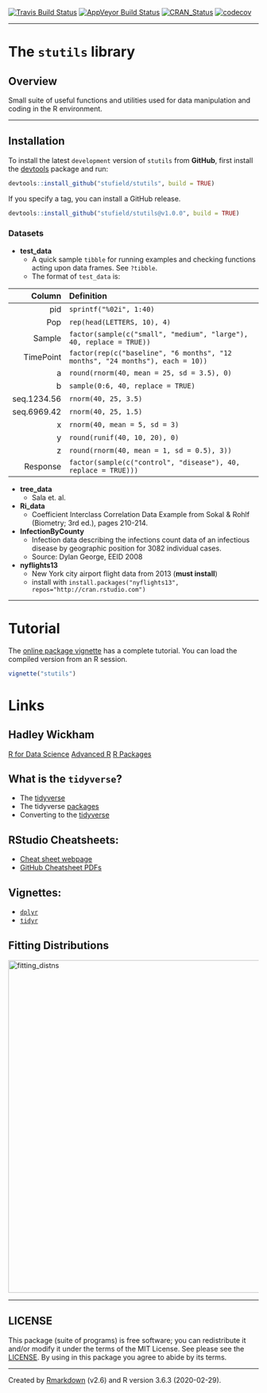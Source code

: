 
<!-- README.md is generated from README.Rmd. Please edit that file -->

[![Travis Build
Status](https://travis-ci.org/stufield/stutils.svg?branch=master)](https://travis-ci.org/stufield/stutils)
[![AppVeyor Build
Status](https://ci.appveyor.com/api/projects/status/github/stufield/stutils?branch=master&svg=true)](https://ci.appveyor.com/project/stufield/stutils)
[![CRAN\_Status](http://www.r-pkg.org/badges/version/stutils)](https://cran.r-project.org/package=stutils)
[![codecov](https://codecov.io/gh/stufield/stutils/branch/master/graph/badge.svg)](https://codecov.io/gh/stufield/stutils)

-----

# The `stutils` library

## Overview

Small suite of useful functions and utilities used for data manipulation
and coding in the R environment.

-----

## Installation

To install the latest `development` version of `stutils` from
**GitHub**, first install the
[devtools](https://CRAN.R-project.org/package=devtools) package and run:

``` r
devtools::install_github("stufield/stutils", build = TRUE)
```

If you specify a tag, you can install a GitHub release.

``` r
devtools::install_github("stufield/stutils@v1.0.0", build = TRUE)
```

### Datasets

  - **test\_data**
      - A quick sample `tibble` for running examples and checking
        functions acting upon data frames. See `?tibble`.
      - The format of `test_data` is:

|      Column | Definition                                                                    |
| ----------: | :---------------------------------------------------------------------------- |
|         pid | `sprintf("%02i", 1:40)`                                                       |
|         Pop | `rep(head(LETTERS, 10), 4)`                                                   |
|      Sample | `factor(sample(c("small", "medium", "large"), 40, replace = TRUE))`           |
|   TimePoint | `factor(rep(c("baseline", "6 months", "12 months", "24 months"), each = 10))` |
|           a | `round(rnorm(40, mean = 25, sd = 3.5), 0)`                                    |
|           b | `sample(0:6, 40, replace = TRUE)`                                             |
| seq.1234.56 | `rnorm(40, 25, 3.5)`                                                          |
| seq.6969.42 | `rnorm(40, 25, 1.5)`                                                          |
|           x | `rnorm(40, mean = 5, sd = 3)`                                                 |
|           y | `round(runif(40, 10, 20), 0)`                                                 |
|           z | `round(rnorm(40, mean = 1, sd = 0.5), 3))`                                    |
|    Response | `factor(sample(c("control", "disease"), 40, replace = TRUE)))`                |

  - **tree\_data**
      - Sala et. al.
  - **Ri\_data**
      - Coefficient Interclass Correlation Data Example from Sokal &
        Rohlf (Biometry; 3rd ed.), pages 210-214.
  - **InfectionByCounty**
      - Infection data describing the infections count data of an
        infectious disease by geographic position for 3082 individual
        cases.
      - Source: Dylan George, EEID 2008
  - **nyflights13**
      - New York city airport flight data from 2013 (**must install**)
      - install with `install.packages("nyflights13",
        repos="http://cran.rstudio.com")`

-----

# Tutorial

The [online package
vignette](https://github.com/stufield/stutils/blob/master/vignettes/stutils.Rmd)
has a complete tutorial. You can load the compiled version from an R
session.

``` r
vignette("stutils")
```

# Links

## Hadley Wickham

[R for Data Science](http://r4ds.had.co.nz/) [Advanced
R](https://adv-r.hadley.nz/) [R Packages](https://r-pkgs.org/)

## What is the `tidyverse`?

  - The [tidyverse](https://www.tidyverse.org/)
  - The tidyverse [packages](https://www.tidyverse.org/packages/)
  - Converting to the
    [tidyverse](http://www.significantdigits.org/2017/10/switching-from-base-r-to-tidyverse/)

## RStudio Cheatsheets:

  - [Cheat sheet
    webpage](https://www.rstudio.com/resources/cheatsheets/)
  - [GitHub Cheatsheet PDFs](https://github.com/rstudio/cheatsheets)

## Vignettes:

  - [`dplyr`](https://cran.r-project.org/web/packages/dplyr/vignettes/dplyr.html)
  - [`tidyr`](http://cran.r-project.org/web/packages/tidyr/vignettes/tidy-data.html)

## Fitting Distributions

<img width="669" alt="fitting_distns" src="https://user-images.githubusercontent.com/25203086/39655576-b7d5595a-4fb7-11e8-9f1a-01714d304afd.png">

-----

## LICENSE

This package (suite of programs) is free software; you can redistribute
it and/or modify it under the terms of the MIT License. See please see
the [LICENSE](LICENSE). By using in this package you agree to abide by
its terms.

-----

Created by [Rmarkdown](https://github.com/rstudio/rmarkdown) (v2.6) and
R version 3.6.3 (2020-02-29).
